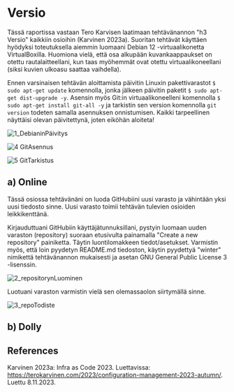 # Versio
Tässä raportissa vastaan Tero Karvisen laatimaan tehtävänannon "h3 Versio" kaikkiin osioihin (Karvinen 2023a). Suoritan tehtävät käyttäen hyödyksi toteutuksella aiemmin luomaani Debian 12 -virtuaalikonetta VirtualBoxilla. Huomiona vielä, että osa alkupään kuvankaappaukset on otettu rautalaitteellani, kun taas myöhemmät ovat otettu virtuaalikoneellani (siksi kuvien ulkoasu saattaa vaihdella). 

Ennen varsinaisen tehtävän aloittamista päivitin Linuxin pakettivarastot  ```$ sudo apt-get update``` komennolla, jonka jälkeen päivitin paketit ```$ sudo apt-get dist-upgrade -y```. Asensin myös Git:in virtuaalikoneelleni komennolla ```$ sudo apt-get install git-all -y``` ja tarkistin sen version komennolla  ```git version``` todeten samalla asennuksen onnistumisen. Kaikki tarpeellinen näyttäisi olevan päivitettynä, joten eiköhän aloiteta!

![1_DebianinPäivitys](https://github.com/RonSkogberg/palvelinten_hallinta/assets/148875466/9a501244-dc1b-4edb-b444-e84b4d28040a)

![4  GitAsennus](https://github.com/RonSkogberg/winter-duck/assets/148875466/5b4bc0f2-5a7b-44cd-a14c-c30d4a4eda14)

![5  GitTarkistus](https://github.com/RonSkogberg/winter-duck/assets/148875466/a2130879-dc11-496e-9512-12b625e5b732)

## a) Online
Tässä osiossa tehtävänäni on luoda GitHubiini uusi varasto ja vähintään yksi uusi tiedosto sinne. Uusi varasto toimii tehtävän tulevien osioiden leikkikenttänä.

Kirjauduttuani GitHubiin käyttäjätunnuksillani, pystyin luomaan uuden varaston (repository) suoraan etusivulta painamalla "Create a new repository" painiketta. Täytin luontilomakkeen tiedot/asetukset. Varmistin myös, että loin pyydetyn README.md tiedoston, käytin pyydettyä "winter" nimikettä tehtävänannon mukaisesti ja asetan GNU General Public License 3 -lisenssin.

![2_repositorynLuominen](https://github.com/RonSkogberg/winter-duck/assets/148875466/4058c94d-5940-43f1-bf1b-6bc80413ab81)

Luotuani varaston varmistin vielä sen olemassaolon siirtymällä sinne.

![3_repoTodiste](https://github.com/RonSkogberg/winter-duck/assets/148875466/60d79fba-f6be-4eb5-8086-d3c60bc09c8c)

## b) Dolly



## References

Karvinen 2023a: Infra as Code 2023. Luettavissa: https://terokarvinen.com/2023/configuration-management-2023-autumn/. Luettu 8.11.2023.
